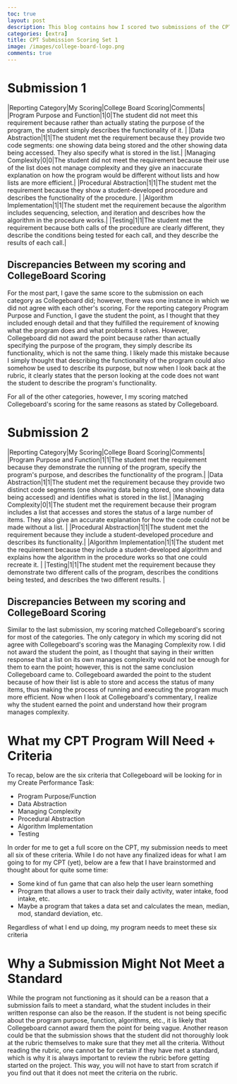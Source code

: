 ```yaml
---
toc: true
layout: post
description: This blog contains how I scored two submissions of the CPT on Collegeboard and compares my scoring to how Collegeboard scored it.
categories: [extra]
title: CPT Submission Scoring Set 1
image: /images/college-board-logo.png
comments: true
---
```


# Submission 1

|Reporting Category|My Scoring|College Board Scoring|Comments|
|Program Purpose and Function|1|0|The student did not meet this requirement because rather than actually stating the purpose of the program, the student simply describes the functionality of it. |
|Data Abstraction|1|1|The student met the requirement because they provide two code segments: one showing data being stored and the other showing data being accessed. They also specify what is stored in the list.|
|Managing Complexity|0|0|The student did not meet the requirement because their use of the list does not manage complexity and they give an inaccurate explanation on how the program would be different without lists and how lists are more efficient.|
|Procedural Abstraction|1|1|The student met the requirement because they show a student-developed procedure and describes the functionality of the procedure. |
|Algorithm Implementation|1|1|The student met the requirement because the algorithm includes sequencing, selection, and iteration and describes how the algorithm in the procedure works.|
|Testing|1|1|The student met the requirement because both calls of the procedure are clearly different, they describe the conditions being tested for each call, and they describe the results of each call.|

## Discrepancies Between my scoring and CollegeBoard Scoring

For the most part, I gave the same score to the submission on each category as Collegeboard did; however, there was one instance in which we did not agree with each other's scoring. For the reporting category Program Purpose and Function, I gave the student the point, as I thought that they included enough detail and that they fulfilled the requirement of knowing what the program does and what problems it solves. However, Collegeboard did not award the point because rather than actually specifying the purpose of the program, they simply describe its functionality, which is not the same thing. I likely made this mistake because I simply thought that describing the functionality of the program could also somehow be used to describe its purpose, but now when I look back at the rubric, it clearly states that the person looking at the code does not want the student to describe the program's functionality.

For all of the other categories, however, I my scoring matched Collegeboard's scoring for the same reasons as stated by Collegeboard.


# Submission 2

|Reporting Category|My Scoring|College Board Scoring|Comments|
|Program Purpose and Function|1|1|The student met the requirement because they demonstrate the running of the program, specify the program's purpose, and describes the functionality of the program.|
|Data Abstraction|1|1|The student met the requirement because they provide two distinct code segments (one showing data being stored, one showing data being accessed) and identifies what is stored in the list.|
|Managing Complexity|0|1|The student met the requirement because their program includes a list that accesses and stores the status of a large number of items. They also give an accurate explanation for how the code could not be made without a list. |
|Procedural Abstraction|1|1|The student met the requirement because they include a student-developed procedure and describes its functionality.|
|Algorithm Implementation|1|1|The student met the requirement because they include a student-developed algorithm and explains how the algorithm in the procedure works so that one could recreate it. |
|Testing|1|1|The student met the requirement because they demonstrate two different calls of the program, describes the conditions being tested, and describes the two different results. |

## Discrepancies Between my scoring and CollegeBoard Scoring

Similar to the last submission, my scoring matched Collegeboard's scoring for most of the categories. The only category in which my scoring did not agree with Collegeboard's scoring was the Managing Complexity row. I did not award the student the point, as I thought that saying in their written response that a list on its own manages complexity would not be enough for them to earn the point; however, this is not the same conclusion Collegeboard came to. Collegeboard awarded the point to the student because of how their list is able to store and access the status of many items, thus making the process of running and executing the program much more efficient. Now when I look at Collegeboard's commentary, I realize why the student earned the point and understand how their program manages complexity. 


# What my CPT Program Will Need + Criteria

To recap, below are the six criteria that Collegeboard will be looking for in my Create Performance Task:
- Program Purpose/Function
- Data Abstraction
- Managing Complexity
- Procedural Abstraction
- Algorithm Implementation
- Testing

In order for me to get a full score on the CPT, my submission needs to meet all six of these criteria. While I do not have any finalized ideas for what I am going to for my CPT (yet), below are a few that I have brainstormed and thought about for quite some time:
- Some kind of fun game that can also help the user learn something
- Program that allows a user to track their daily activity, water intake, food intake, etc.
- Maybe a program that takes a data set and calculates the mean, median, mod, standard deviation, etc.

Regardless of what I end up doing, my program needs to meet these six criteria

# Why a Submission Might Not Meet a Standard

While the program not functioning as it should can be a reason that a submission fails to meet a standard, what the student includes in their written response can also be the reason. If the student is not being specific about the program purpose, function, algorithms, etc., it is likely that Collegeboard cannot award them the point for being vague. Another reason could be that the submission shows that the student did not thoroughly look at the rubric themselves to make sure that they met all the criteria. Without reading the rubric, one cannot be for certain if they have met a standard, which is why it is always important to review the rubric before getting started on the project. This way, you will not have to start from scratch if you find out that it does not meet the criteria on the rubric. 